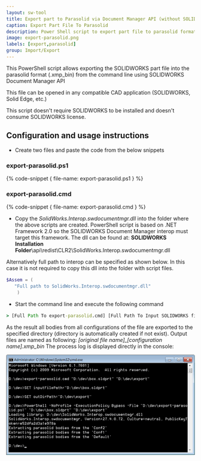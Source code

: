 ```yaml
---
layout: sw-tool
title: Export part to Parasolid via Document Manager API (without SOLIDWORKS)
caption: Export Part File To Parasolid
description: Power Shell script to export part file to parasolid format (.xmp_bin) from command line via Document Manager API (without SOLIDWORKS)
image: export-parasolid.png
labels: [export,parasolid]
group: Import/Export
---
```

This PowerShell script allows exporting the SOLIDWORKS part file into the parasolid format (.xmp_bin) from the command line using SOLIDWORKS Document Manager API

This file can be opened in any compatible CAD application (SOLIDWORKS, Solid Edge, etc.)

This script doesn't require SOLIDWORKS to be installed and doesn't consume SOLIDWORKS license.

## Configuration and usage instructions

* Create two files and paste the code from the below snippets

### export-parasolid.ps1

{% code-snippet { file-name: export-parasolid.ps1 } %}

### export-parasolid.cmd

{% code-snippet { file-name: export-parasolid.cmd } %}

* Copy the *SolidWorks.Interop.swdocumentmgr.dll* into the folder where the above scripts are created. PowerShell script is based on .NET Framework 2.0 so the SOLIDWORKS Document Manager interop must target this framework. The dll can be found at: **SOLIDWORKS Installation Folder**\api\redist\CLR2\SolidWorks.Interop.swdocumentmgr.dll

Alternatively full path to interop can be specified as shown below. In this case it is not required to copy this dll into the folder with script files.

~~~ ps1
$Assem = ( 
   "Full path to SolidWorks.Interop.swdocumentmgr.dll"
    ) 
~~~

* Start the command line and execute the following command

~~~ bat
> [Full Path To export-parasolid.cmd] [Full Path To Input SOLIDWORKS file] [Full Path to output directory]
~~~

As the result all bodies from all configurations of the file are exported to the specified directory (directory is automatically created if not exist). Output files are named as following: *[original file name]_[configuration name].xmp_bin* The process log is displayed directly in the console:

![Parasolid export console output](export-parasolid-console-output.png)